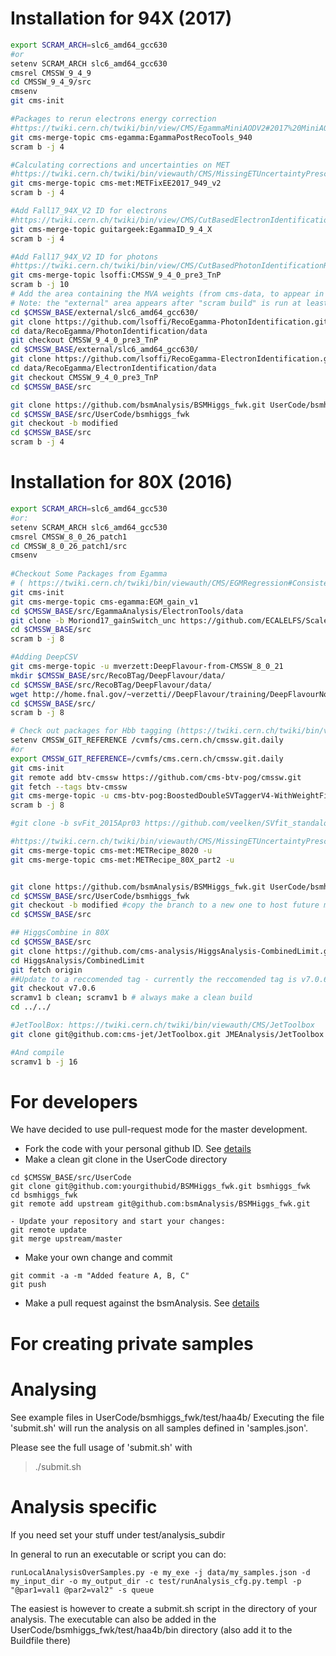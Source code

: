# Installation for 94X (2017) 
```bash
export SCRAM_ARCH=slc6_amd64_gcc630
#or
setenv SCRAM_ARCH slc6_amd64_gcc630
cmsrel CMSSW_9_4_9
cd CMSSW_9_4_9/src
cmsenv
git cms-init

#Packages to rerun electrons energy correction
#https://twiki.cern.ch/twiki/bin/view/CMS/EgammaMiniAODV2#2017%20MiniAOD%20V2
git cms-merge-topic cms-egamma:EgammaPostRecoTools_940
scram b -j 4

#Calculating corrections and uncertainties on MET
#https://twiki.cern.ch/twiki/bin/viewauth/CMS/MissingETUncertaintyPrescription#Instructions%20for%20%209_4_X,%20X%20%3E=0%20f
git cms-merge-topic cms-met:METFixEE2017_949_v2
scram b -j 4

#Add Fall17_94X_V2 ID for electrons
#https://twiki.cern.ch/twiki/bin/view/CMS/CutBasedElectronIdentificationRun2
git cms-merge-topic guitargeek:EgammaID_9_4_X
scram b -j 4

#Add Fall17_94X_V2 ID for photons
#https://twiki.cern.ch/twiki/bin/view/CMS/CutBasedPhotonIdentificationRun2
git cms-merge-topic lsoffi:CMSSW_9_4_0_pre3_TnP
scram b -j 10
# Add the area containing the MVA weights (from cms-data, to appear in "external").
# Note: the "external" area appears after "scram build" is run at least once, as above
cd $CMSSW_BASE/external/slc6_amd64_gcc630/
git clone https://github.com/lsoffi/RecoEgamma-PhotonIdentification.git data/RecoEgamma/PhotonIdentification/data
cd data/RecoEgamma/PhotonIdentification/data
git checkout CMSSW_9_4_0_pre3_TnP
cd $CMSSW_BASE/external/slc6_amd64_gcc630/
git clone https://github.com/lsoffi/RecoEgamma-ElectronIdentification.git data/RecoEgamma/ElectronIdentification/data
cd data/RecoEgamma/ElectronIdentification/data
git checkout CMSSW_9_4_0_pre3_TnP
cd $CMSSW_BASE/src

git clone https://github.com/bsmAnalysis/BSMHiggs_fwk.git UserCode/bsmhiggs_fwk
cd $CMSSW_BASE/src/UserCode/bsmhiggs_fwk
git checkout -b modified
cd $CMSSW_BASE/src
scram b -j 4
```

# Installation for 80X (2016) 

```bash
export SCRAM_ARCH=slc6_amd64_gcc530
#or:
setenv SCRAM_ARCH slc6_amd64_gcc530
cmsrel CMSSW_8_0_26_patch1
cd CMSSW_8_0_26_patch1/src
cmsenv
 
#Checkout Some Packages from Egamma 
# ( https://twiki.cern.ch/twiki/bin/viewauth/CMS/EGMRegression#Consistent_EGMSmearer )
git cms-init 
git cms-merge-topic cms-egamma:EGM_gain_v1
cd $CMSSW_BASE/src/EgammaAnalysis/ElectronTools/data
git clone -b Moriond17_gainSwitch_unc https://github.com/ECALELFS/ScalesSmearings.git
cd $CMSSW_BASE/src
scram b -j 8

#Adding DeepCSV
git cms-merge-topic -u mverzett:DeepFlavour-from-CMSSW_8_0_21 
mkdir $CMSSW_BASE/src/RecoBTag/DeepFlavour/data/
cd $CMSSW_BASE/src/RecoBTag/DeepFlavour/data/  
wget http://home.fnal.gov/~verzetti//DeepFlavour/training/DeepFlavourNoSL.json
cd $CMSSW_BASE/src/ 
scram b -j 8

# Check out packages for Hbb tagging (https://twiki.cern.ch/twiki/bin/viewauth/CMS/Hbbtagging#8_0_X)
setenv CMSSW_GIT_REFERENCE /cvmfs/cms.cern.ch/cmssw.git.daily
#or
export CMSSW_GIT_REFERENCE=/cvmfs/cms.cern.ch/cmssw.git.daily
git cms-init
git remote add btv-cmssw https://github.com/cms-btv-pog/cmssw.git
git fetch --tags btv-cmssw
git cms-merge-topic -u cms-btv-pog:BoostedDoubleSVTaggerV4-WithWeightFiles-v1_from-CMSSW_8_0_21
scram b -j 8

#git clone -b svFit_2015Apr03 https://github.com/veelken/SVfit_standalone.git TauAnalysis/SVfitStandalone

#https://twiki.cern.ch/twiki/bin/viewauth/CMS/MissingETUncertaintyPrescription#Instructions_for_8_0_X_X_26_patc
git cms-merge-topic cms-met:METRecipe_8020 -u
git cms-merge-topic cms-met:METRecipe_80X_part2 -u


git clone https://github.com/bsmAnalysis/BSMHiggs_fwk.git UserCode/bsmhiggs_fwk
cd $CMSSW_BASE/src/UserCode/bsmhiggs_fwk
git checkout -b modified #copy the branch to a new one to host future modifications (ease pull request and code merging)
cd $CMSSW_BASE/src

## HiggsCombine in 80X 
cd $CMSSW_BASE/src
git clone https://github.com/cms-analysis/HiggsAnalysis-CombinedLimit.git HiggsAnalysis/CombinedLimit
cd HiggsAnalysis/CombinedLimit
git fetch origin
##Update to a reccomended tag - currently the reccomended tag is v7.0.6
git checkout v7.0.6
scramv1 b clean; scramv1 b # always make a clean build
cd ../../

#JetToolBox: https://twiki.cern.ch/twiki/bin/viewauth/CMS/JetToolbox
git clone git@github.com:cms-jet/JetToolbox.git JMEAnalysis/JetToolbox -b jetToolbox_80X_V3

#And compile
scramv1 b -j 16 
```

# For developers

We have decided to use pull-request mode for the master development.

- Fork the code with your personal github ID. See [details](https://help.github.com/articles/fork-a-repo/)
- Make a clean git clone in the UserCode directory
```
cd $CMSSW_BASE/src/UserCode 
git clone git@github.com:yourgithubid/BSMHiggs_fwk.git bsmhiggs_fwk
cd bsmhiggs_fwk
git remote add upstream git@github.com:bsmAnalysis/BSMHiggs_fwk.git

- Update your repository and start your changes:
git remote update
git merge upstream/master
```
- Make your own change and commit
```
git commit -a -m "Added feature A, B, C"
git push
```
- Make a pull request against the bsmAnalysis. See [details](https://help.github.com/articles/using-pull-requests/)


# For creating private samples


# Analysing
See example files in UserCode/bsmhiggs_fwk/test/haa4b/ Executing the
file 'submit.sh' will run the analysis on all samples defined in
'samples.json'.

Please see the full usage of 'submit.sh' with

> ./submit.sh

# Analysis specific
If you need set your stuff under test/analysis_subdir

In general to run an executable or script you can do:
```
runLocalAnalysisOverSamples.py -e my_exe -j data/my_samples.json -d my_input_dir -o my_output_dir -c test/runAnalysis_cfg.py.templ -p "@par1=val1 @par2=val2" -s queue
```

 The easiest is however to create a submit.sh script in the directory
 of your analysis.  The executable can also be added in the
 UserCode/bsmhiggs_fwk/test/haa4b/bin directory (also add it to the
 Buildfile there)

